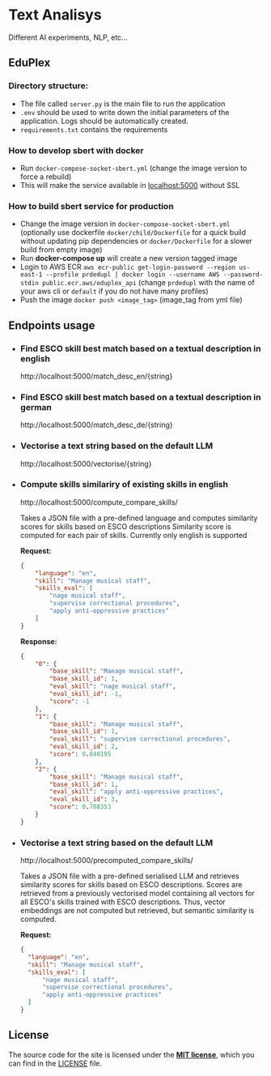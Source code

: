 # Text Analisys

Different AI experiments, NLP, etc...

## EduPlex

### Directory structure:

- The file called `server.py` is the main file to run the application
- `.env`  should be used to write down the initial parameters of the application. Logs should be automatically created.
- `requirements.txt` contains the requirements

### How to develop sbert with docker
- Run `docker-compose-socket-sbert.yml` (change the image version to force a rebuild)
- This will make the service available in [localhost:5000](http://localhost:5000/sbert_en/query=Examine%20images%20taken%20by%20telescopes%20in%20order%20to%20study%20phenomena%20and%20objects%20outside%20Earth%20atmosphere) without SSL

### How to build sbert service for production

- Change the image version in `docker-compose-socket-sbert.yml` (optionally use dockerfile `docker/child/Dockerfile` for a quick build without updating pip dependencies or `docker/Dockerfile` for a slower build from empty image)
- Run **docker-compose up** will create a new version tagged image
- Login to AWS ECR `aws ecr-public get-login-password --region us-east-1 --profile prdedupl | docker login --username AWS --password-stdin public.ecr.aws/eduplex_api` (change `prdedupl` with the name of your aws cli or `default` if you do not have many profiles)
- Push the image `docker push <image_tag>` (image_tag from yml file)

## Endpoints usage

- ### Find ESCO skill best match  based on a textual description in english 
    http://localhost:5000/match_desc_en/{string}

- ### Find ESCO skill best match  based on a textual description in german
    http://localhost:5000/match_desc_de/{string}

- ### Vectorise a text string based on the default LLM 
    http://localhost:5000/vectorise/{string}

- ### Compute skills similariry of existing skills in english

    http://localhost:5000/compute_compare_skills/

    Takes a JSON file with a pre-defined language and computes similarity scores for skills based on ESCO descriptions
    Similarity score is computed for each pair of skills. Currently only english is supported
 
    **Request:** 
    ```json
    {
        "language": "en",
        "skill": "Manage musical staff",
        "skills_eval": [
            "nage musical staff",
            "supervise correctional procedures",
            "apply anti-oppressive practices"
        ]
    }
    ```

    **Response:**
    ```json
    {
        "0": {
            "base_skill": "Manage musical staff",
            "base_skill_id": 1,
            "eval_skill": "nage musical staff",
            "eval_skill_id": -1,
            "score": -1
        },
        "1": {
            "base_skill": "Manage musical staff",
            "base_skill_id": 1,
            "eval_skill": "supervise correctional procedures",
            "eval_skill_id": 2,
            "score": 0.840195
        },
        "2": {
            "base_skill": "Manage musical staff",
            "base_skill_id": 1,
            "eval_skill": "apply anti-oppressive practices",
            "eval_skill_id": 3,
            "score": 0.788353
        }
    }
    ```

- ### Vectorise a text string based on the default LLM 
    
    http://localhost:5000/precomputed_compare_skills/

    Takes a JSON file with a pre-defined serialised LLM and retrieves similarity scores for skills based on ESCO
    descriptions. Scores are retrieved from a previously vectorised model containing all vectors for all ESCO's skills
    trained with ESCO descriptions. Thus, vector embeddings are not computed but retrieved, but semantic similarity is
    computed.
  
    **Request:** 
    ```json
    {
      "language": "en",
      "skill": "Manage musical staff",
      "skills_eval": [
          "nage musical staff",
          "supervise correctional procedures",
          "apply anti-oppressive practices"
      ]
    }
    ```




## License
The source code for the site is licensed under the **[MIT license](https://gitlab.com/eduplex-api)**, which you can find in the [LICENSE](https://gitlab.com/eduplex-api/text-analysis/-/blob/main/LICENSE) file.

